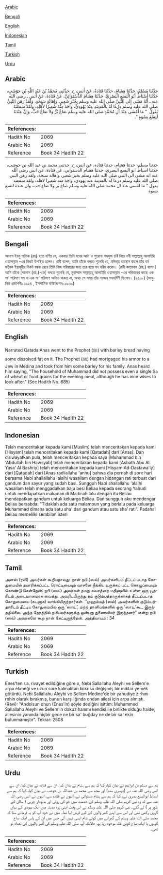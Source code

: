 [Arabic](#arabic)

[Bengali](#bengali)

[English](#english)

[Indonesian](#indonesian)

[Tamil](#tamil)

[Turkish](#turkish)

[Urdu](#urdu)

## Arabic


<div dir="rtl" lang="ar" style={{fontSize:'larger',backgroundColor:'#f8f9fa',padding:20}}>
حَدَّثَنَا مُسْلِمٌ، حَدَّثَنَا هِشَامٌ، حَدَّثَنَا قَتَادَةُ، عَنْ أَنَسٍ، ح‏.‏ حَدَّثَنِي مُحَمَّدُ بْنُ عَبْدِ اللَّهِ بْنِ حَوْشَبٍ، حَدَّثَنَا أَسْبَاطٌ أَبُو الْيَسَعِ الْبَصْرِيُّ، حَدَّثَنَا هِشَامٌ الدَّسْتَوَائِيُّ، عَنْ قَتَادَةَ، عَنْ أَنَسٍ ـ رضى الله عنه ـ أَنَّهُ مَشَى إِلَى النَّبِيِّ صلى الله عليه وسلم بِخُبْزِ شَعِيرٍ، وَإِهَالَةٍ سَنِخَةٍ، وَلَقَدْ رَهَنَ النَّبِيُّ صلى الله عليه وسلم دِرْعًا لَهُ بِالْمَدِينَةِ عِنْدَ يَهُودِيٍّ، وَأَخَذَ مِنْهُ شَعِيرًا لأَهْلِهِ، وَلَقَدْ سَمِعْتُهُ يَقُولُ ‏ "‏ مَا أَمْسَى عِنْدَ آلِ مُحَمَّدٍ صلى الله عليه وسلم صَاعُ بُرٍّ وَلاَ صَاعُ حَبٍّ، وَإِنَّ عِنْدَهُ لَتِسْعَ نِسْوَةٍ ‏"‏‏.‏
</div>
<div style={{backgroundColor:'#f8f9fa',padding:20, marginBottom: 10}}><table> <thead> <tr> <th>References:</th> <th></th> </tr> </thead> <tbody><tr><td>Hadith No</td><td>2069</td></tr><tr><td>Arabic No</td><td>2069</td></tr><tr><td>Reference</td><td>Book 34 Hadith 22</td></tr></tbody></table></div>


<div dir="rtl" lang="ar" style={{fontSize:'larger',backgroundColor:'#f8f9fa',padding:20}}>
حدثنا مسلم، حدثنا هشام، حدثنا قتادة، عن انس، ح. حدثني محمد بن عبد الله بن حوشب، حدثنا اسباط ابو اليسع البصري، حدثنا هشام الدستوايي، عن قتادة، عن انس رضى الله عنه انه مشى الى النبي صلى الله عليه وسلم بخبز شعير، واهالة سنخة، ولقد رهن النبي صلى الله عليه وسلم درعا له بالمدينة عند يهودي، واخذ منه شعيرا لاهله، ولقد سمعته يقول " ما امسى عند ال محمد صلى الله عليه وسلم صاع بر ولا صاع حب، وان عنده لتسع نسوة
</div>
<div style={{backgroundColor:'#f8f9fa',padding:20, marginBottom: 10}}><table> <thead> <tr> <th>References:</th> <th></th> </tr> </thead> <tbody><tr><td>Hadith No</td><td>2069</td></tr><tr><td>Arabic No</td><td>2069</td></tr><tr><td>Reference</td><td>Book 34 Hadith 22</td></tr></tbody></table></div>

## Bengali


<div dir="ltr" lang="bn" style={{fontSize:'larger',backgroundColor:'#f8f9fa',padding:20}}>
আনাস ইবনু মালিক (রাঃ) হতে বর্ণিত যে, একবার তিনি যবের আটা ও পুরোনা গন্ধযুক্ত চর্বি নিয়ে নবী সাল্লাল্লাহু আলাইহি ওয়াসাল্লাম -এর নিকট উপস্থিত হলেন। রাবী বলেন, আমি তাঁকে বলতে শুনেছি যে, মদিনা্য় অবস্থান কালে তাঁর বর্ম জনৈক ইয়াহূদীর নিকট বন্ধক রেখে তিনি নিজ পরিবারের জন্য তার হতে যব খরিদ করেন। [রাবী কাতাদাহ (রহ.) বলেন] আমি তাঁকে [আনাস (রহ.)-কে] বলতে শুনেছি যে, মুহাম্মাদ সাল্লাল্লাহু আলাইহি ওয়াসাল্লাম -এর পরিবারের কাছে এক সা‘ পরিমাণ গম বা এক সা‘ পরিমাণ আটাও থাকত না, অথচ সে সময় তাঁর নয়জন সহধর্মিণী ছিলেন। (২৫০৮) (আধুনিক প্রকাশনীঃ ১৯২৪ , ইসলামিক ফাউন্ডেশনঃ ১৯৩৯)
</div>
<div style={{backgroundColor:'#f8f9fa',padding:20, marginBottom: 10}}><table> <thead> <tr> <th>References:</th> <th></th> </tr> </thead> <tbody><tr><td>Hadith No</td><td>2069</td></tr><tr><td>Arabic No</td><td>2069</td></tr><tr><td>Reference</td><td>Book 34 Hadith 22</td></tr></tbody></table></div>

## English


<div dir="ltr" lang="en" style={{fontSize:'larger',backgroundColor:'#f8f9fa',padding:20}}>
Narrated Qatada:Anas went to the Prophet (ﷺ) with barley bread having some dissolved fat on it. The Prophet (ﷺ) had mortgaged his armor to a Jew in Medina and took from him some barley for his family. Anas heard him saying, "The household of Muhammad did not possess even a single Sa of wheat or food grains for the evening meal, although he has nine wives to look after." (See Hadith No. 685)
</div>
<div style={{backgroundColor:'#f8f9fa',padding:20, marginBottom: 10}}><table> <thead> <tr> <th>References:</th> <th></th> </tr> </thead> <tbody><tr><td>Hadith No</td><td>2069</td></tr><tr><td>Arabic No</td><td>2069</td></tr><tr><td>Reference</td><td>Book 34 Hadith 22</td></tr></tbody></table></div>

## Indonesian


<div dir="ltr" lang="id" style={{fontSize:'larger',backgroundColor:'#f8f9fa',padding:20}}>
Telah menceritakan kepada kami [Muslim] telah menceritakan kepada kami [Hisyam] telah menceritakan kepada kami [Qatadah] dari [Anas]. Dan diriwayatkan pula, telah menceritakan kepada saya [Muhammad bin 'Abdullah bin Hawsyab] telah menceritakan kepada kami [Asbath Abu Al Yasa' Al Bashriy] telah menceritakan kepada kami [Hisyam Ad-Dastawa'iy] dari [Qatadah] dari [Anas radliallahu 'anhu] bahwa dia pernah di sore hari bersama Nabi shallallahu 'alaihi wasallam dengan hidangan rati terbuat dari gandum dan sayur yang sudah basi. Sungguh Nabi shallallahu 'alaihi wasallam telah menggadaikan baju besi Beliau kepada seorang Yahudi untuk mendapatkan makanan di Madinah lalu dengan itu Beliau mendapatkan gandum untuk keluarga Beliau. Dan sungguh aku mendengar Beliau bersabda: "Tidaklah ada satu malampun yang berlalu pada keluarga Muhammad dimana ada satu sha' dari gandum atau satu sha' rati". Padahal Beliau memelilki sembilan isteri
</div>
<div style={{backgroundColor:'#f8f9fa',padding:20, marginBottom: 10}}><table> <thead> <tr> <th>References:</th> <th></th> </tr> </thead> <tbody><tr><td>Hadith No</td><td>2069</td></tr><tr><td>Arabic No</td><td>2069</td></tr><tr><td>Reference</td><td>Book 34 Hadith 22</td></tr></tbody></table></div>

## Tamil


<div dir="ltr" lang="ta" style={{fontSize:'larger',backgroundColor:'#f8f9fa',padding:20}}>
அனஸ் (ரலி) அவர்கள் கூறியதாவது: நான் நபி (ஸல்) அவர்களிடம் தீட்டப் படாத கோதுமையில் தயாரிக்கப்பட்ட ரொட்டியையும் வாசனை நீங்கிய உருக்கப் பட்ட கொழுப்பையும் கொண்டு சென்றேன். நபி (ஸல்) அவர்கள் தமது கவசத்தை மதீனாவில் உள்ள ஒரு யூதரிடம் அடைமானமாக வைத்து, அவரிடமிருந்து தம் குடும்பத்தாருக்காகத் தீட்டப்படாத கோதுமையை (கடனாக) வாங்கியிருந்தார்கள். ‘‘முஹம்மத் (ஸல்) அவர்களின் குடும்பத்தாரிடம் தீட்டிய கோதுமையில் ஒரு ‘ஸாஉ’, மற்ற தானியங்களில் ஒரு ‘ஸாஉ’கூட இருந்ததில்லை. அந்த நேரத்தில் நபியவர்களுக்கு ஒன்பது துணைவியர் இருந்தனர்” என்று நபி (ஸல்) அவர்களே கூற நான் கேட்டிருந்தேன். அத்தியாயம் : 34
</div>
<div style={{backgroundColor:'#f8f9fa',padding:20, marginBottom: 10}}><table> <thead> <tr> <th>References:</th> <th></th> </tr> </thead> <tbody><tr><td>Hadith No</td><td>2069</td></tr><tr><td>Arabic No</td><td>2069</td></tr><tr><td>Reference</td><td>Book 34 Hadith 22</td></tr></tbody></table></div>

## Turkish


<div dir="ltr" lang="tr" style={{fontSize:'larger',backgroundColor:'#f8f9fa',padding:20}}>
Enes'ten r.a. rivayet edildiğine göre o, Nebi Sallallahu Aleyhi ve Sellem'e arpa ekmeği ve uzun süre kalmaktan kokusu değişmiş bir miktar yemek götürdü. Nebi Sallallahu Aleyhi ve Sellem Medine'de bir yahudiye zırhını rehin olarak bırakmış, bunun karşılığında ondan ailesi için arpa almıştı. (Ravi): "Andolsun onun (Enes'in) şöyle dediğini işittim: Muhammed Sallallahu Aleyhi ve Sellem'in dokuz hanımı kendisi ile birlikte olduğu halde, ailesinin yanında hiçbir gece ne bir sa' buğday ne de bir sa' ekin bulunmamıştır". Tekrar: 2508
</div>
<div style={{backgroundColor:'#f8f9fa',padding:20, marginBottom: 10}}><table> <thead> <tr> <th>References:</th> <th></th> </tr> </thead> <tbody><tr><td>Hadith No</td><td>2069</td></tr><tr><td>Arabic No</td><td>2069</td></tr><tr><td>Reference</td><td>Book 34 Hadith 22</td></tr></tbody></table></div>

## Urdu


<div dir="rtl" lang="ur" style={{fontSize:'larger',backgroundColor:'#f8f9fa',padding:20}}>
ہم سے مسلم بن ابراہیم نے بیان کیا، کہا کہ ہم سے ہشام نے بیان کیا، ان سے قتادہ نے بیان کیا، ان سے انس رضی اللہ عنہ نے (دوسری سند) اور مجھ سے محمد بن عبداللہ بن حوشب نے بیان کیا، کہا کہ ہم سے اسباط ابوالیسع بصریٰ نے، کہا کہ ہم سے ہشام دستوائی نے، انہوں نے قتادہ سے، انہوں نے انس رضی اللہ عنہ سے کہ وہ نبی کریم صلی اللہ علیہ وسلم کی خدمت میں جَو کی روٹی اور بدبودار چربی ( سالن کے طور پر ) لے گئے۔ نبی کریم صلی اللہ علیہ وسلم نے اس وقت اپنی زرہ مدینہ میں ایک یہودی کے یہاں گروی رکھی تھی اور اس سے اپنے گھر والوں کے لیے قرض لیا تھا۔ میں نے خود آپ کو یہ فرماتے سنا کہ محمد صلی اللہ علیہ وسلم کے گھرانے میں کوئی شام ایسی نہیں آئی جس میں ان کے پاس ایک صاع گیہوں یا ایک صاع کوئی غلہ موجود رہا ہو، حالانکہ آپ صلی اللہ علیہ وسلم کی گھر والیوں کی تعداد نو تھی۔
</div>
<div style={{backgroundColor:'#f8f9fa',padding:20, marginBottom: 10}}><table> <thead> <tr> <th>References:</th> <th></th> </tr> </thead> <tbody><tr><td>Hadith No</td><td>2069</td></tr><tr><td>Arabic No</td><td>2069</td></tr><tr><td>Reference</td><td>Book 34 Hadith 22</td></tr></tbody></table></div>